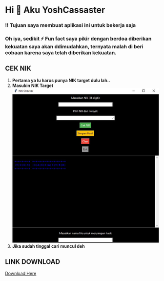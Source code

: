 # Hi 👊 Aku YoshCassaster

### ‼ Tujuan saya membuat aplikasi ini untuk bekerja saja
### Oh iya, sedikit ⚡ Fun fact saya pikir dengan berdoa diberikan kekuatan saya akan ddimudahkan, ternyata malah di beri cobaan karena saya telah diberikan kekuatan.

## CEK NIK 
1. **Pertama ya lu harus punya NIK target dulu lah..**
2. **Masukin NIK Target**
 ![Convert](/cekniknya.jpg)
3. **Jika sudah tinggal cari muncul deh**

## LINK DOWNLOAD

[Download Here](https://www.mediafire.com/file/r9dgp017czrd5sc/CNIK.zip/file)

